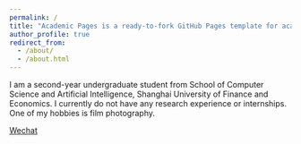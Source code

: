 ```yaml
---
permalink: /
title: "Academic Pages is a ready-to-fork GitHub Pages template for academic personal websites"
author_profile: true
redirect_from: 
  - /about/
  - /about.html
---
```


I am a second-year undergraduate student from School of Computer Science and Artificial Intelligence, Shanghai University of Finance and Economics. 
I currently do not have any research experience or internships. One of my hobbies is film photography.

[Wechat](../images/wechat.jpg)
